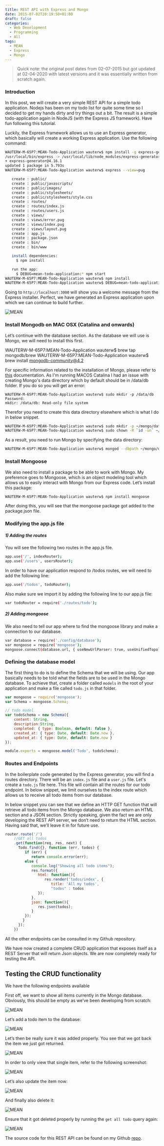 ```yaml
---
title: REST API with Express and Mongo
date: 2015-07-02T20:19:50+01:00
draft: false
categories:
  - Web Development
  - Programming
  - All
tags:
  - MEAN
  - Express
  - Mongo
---
```

> Quick note: the original post dates from 02-07-2015 but got updated at 02-04-2020 with latest versions and it was essentially written from scratch again.

### Introduction

In this post, we will create a very simple REST API for a simple todo application. Nodejs has been on my todo list for quite some time so I decided to get my hands dirty and try things out a bit. The result is a simple todo-application again in NodeJS (with the Express JS framework). Have fun following this tutorial.

Luckily, the Express framework allows us to use an Express generator, which basically will create a working Express application. Use the following command:

```bash
WAUTERW-M-65P7:MEAN-Todo-Application wauterw$ npm install -g express-generator
/usr/local/bin/express -> /usr/local/lib/node_modules/express-generator/bin/express-cli.js
+ express-generator@4.16.1
updated 1 package in 5.793s
WAUTERW-M-65P7:MEAN-Todo-Application wauterw$ express --view=pug

   create : public/
   create : public/javascripts/
   create : public/images/
   create : public/stylesheets/
   create : public/stylesheets/style.css
   create : routes/
   create : routes/index.js
   create : routes/users.js
   create : views/
   create : views/error.pug
   create : views/index.pug
   create : views/layout.pug
   create : app.js
   create : package.json
   create : bin/
   create : bin/www

   install dependencies:
     $ npm install

   run the app:
     $ DEBUG=mean-todo-application:* npm start
WAUTERW-M-65P7:MEAN-Todo-Application wauterw$ npm install
WAUTERW-M-65P7:MEAN-Todo-Application wauterw$ DEBUG=mean-todo-application:* npm start
```
Going to `http://localhost:3000` will show you a welcome message from the Express installer. Perfect, we have generated an Express application upon which we can continue to build further.

![MEAN](/images/2015-07-02-1.png)

### Install Mongodb on MAC OSX (Catalina and onwards)

Let’s continue with the database section. As the database we will use is Mongo, we will need to install this first.

WAUTERW-M-65P7:MEAN-Todo-Application wauterw$ brew tap mongodb/brew
WAUTERW-M-65P7:MEAN-Todo-Application wauterw$ brew install mongodb-community@4.2

For specific information related to the installation of Mongo, please refer to [this](https://docs.mongodb.com/manual/tutorial/install-mongodb-on-os-x/) documentation. As I'm running MACOS Catalina I had an issue with creating Mongo's data directory which by default should be in /data/db folder. If you do so you will get an error:
```
WAUTERW-M-65P7:MEAN-Todo-Application wauterw$ sudo mkdir -p /data/db
Password:
mkdir: /data/db: Read-only file system
```
Therefor you need to create this data directory elsewhere which is what I do in below snippet.

```bash
WAUTERW-M-65P7:MEAN-Todo-Application wauterw$ sudo mkdir -p ~/mongo/data/db
WAUTERW-M-65P7:MEAN-Todo-Application wauterw$ sudo chown -R `id -un` ~/mongo/data/db
```
As a result, you need to run Mongo by specifying the data directory:
```bash
WAUTERW-M-65P7:MEAN-Todo-Application wauterw$ mongod --dbpath ~/mongo/data/db
```

### Install Mongoose

We also need to install a package to be able to work with Mongo. My preference goes to Mongoose, which is an object modeling tool which allows us to easily interact with Mongo from our Express code. Let’s install this package:
```bash
WAUTERW-M-65P7:MEAN-Todo-Application wauterw$ npm install mongoose
``` 
After doing this, you will see that the mongoose package got added to the package.json file.

### Modifying the app.js file
##### 1) Adding the routes
You will see the following two routes in the app.js file.
```bash
app.use('/', indexRouter);
app.use('/users', usersRouter);
```
In order to have our application respond to /todos routes, we will need to add the following line:
```bash
app.use('/todos', todoRouter);
```
Also make sure we import it by adding the following line to our app.js file:
```bash
var todoRouter = require('./routes/todo');
```
##### 2) Adding mongoose
We also need to tell our app where to find the mongoose library and make a connection to our database.
```bash
var database = require('./config/database'); 
var mongoose = require('mongoose');
mongoose.connect(database.url, { useNewUrlParser: true, useUnifiedTopology: true});
```


### Defining the database model

The first thing to do is to define the Schema that we will be using. Our app basically needs to be told what the fields are to be used in the Mongo database. To achieve that, create a folder called `models` in the root of your application and make a file called `todo.js` in that folder.
```javascript
var mongoose = require('mongoose');
var Schema = mongoose.Schema;

// todo model
var todoSchema = new Schema({
    content: String,
    description:String,
    completed: { type: Boolean, default: false },
    created_at: { type: Date, default: Date.now },
    updated_at: { type: Date, default: Date.now }
});

module.exports = mongoose.model('Todo', todoSchema);
```
### Routes and Endpoints

In the boilerplate code generated by the Express generator, you will find a routes directory. There will be an `index.js` file and a `user.js` file. Let's create a `todo.js` file here. This file will contain all the routes for our todo endpoint. In below snippet, we limit ourselves to the index route which allows us to receive all todo items from our database.

In below snippet you can see that we define an HTTP GET function that will retrieve all todo items from the Mongo database. We also return an HTML section and a JSON section. Strictly speaking, given the fact we are only developing the REST API server, we don’t need to return the HTML section. Having said that, we’ll leave it in for future use.

```javascript
router.route('/')
    //GET all todos
    .get(function(req, res, next) {
      Todo.find({}, function (err, todos) {
         if (err) {
            return console.error(err);
         else {
            console.log("Showing all todo items");
            res.format({
               html: function(){
                  res.render('todos/index', {
                     title: 'All my todos', 
                     "todos" : todos
               });
            },
            json: function(){
               res.json(todos);
            }
         });
        }     
      });
    })
```
All the other endpoints can be consulted in my Github repository.

We have now created a complete CRUD application that exposes itself as a REST Server that will return Json objects. We are now completely ready for testing the API.

## Testing the CRUD functionality

We have the following endpoints available

First off, we want to show all items currently in the Mongo database. Obviously, this should be empty as we’ve been developing from scratch:

![MEAN](/images/2015-07-02-2.png)

Let’s add a todo item to the database:

![MEAN](/images/2015-07-02-3.png)

Let’s then be really sure it was added properly. You see that we got back the item we just got returned.

![MEAN](/images/2015-07-02-4.png)

In order to only view that single item, refer to the following screenshot:

![MEAN](/images/2015-07-02-5.png)

Let’s also update the item now:

![MEAN](/images/2015-07-02-6.png)

And finally also delete it:

![MEAN](/images/2015-07-02-7.png)

Ensure that it got deleted properly by running the `get all todo` query again:

![MEAN](/images/2015-07-02-8.png)

The source code for this REST API can be found on my Github [repo](https://github.com/wiwa1978/blog-hugo-netlify-code/tree/master/Express_Mongo_REST).


